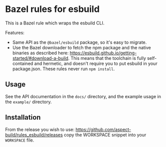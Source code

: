 # Bazel rules for esbuild

This is a Bazel rule which wraps the esbuild CLI.

Features:

- Same API as the `@bazel/esbuild` package, so it's easy to migrate.
- Use the Bazel downloader to fetch the npm package and the native binaries as described here:
  <https://esbuild.github.io/getting-started/#download-a-build>.
  This means that the toolchain is fully self-contained and hermetic, and doesn't require you to
  put esbuild in your package.json. These rules never run `npm install`.

## Usage

See the API documentation in the `docs/` directory,
and the example usage in the `example/` directory.

## Installation

From the release you wish to use:
<https://github.com/aspect-build/rules_esbuild/releases>
copy the WORKSPACE snippet into your `WORKSPACE` file.
